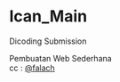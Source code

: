 # Ican_Main
Dicoding Submission 

Pembuatan Web Sederhana </br>
cc : [@falach](https://github.com/falachyusuf)
